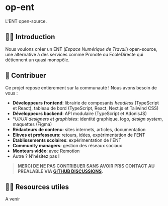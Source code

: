 # op-ent

L'ENT open-source.

## 🙋‍♀️ Introduction

Nous voulons créer un ENT (*Espace Numérique de Travail*) open-source, une alternative à des services comme Pronote ou EcoleDirecte qui détiennent un quasi monopôle.

## 🌈 Contribuer

Ce projet repose entièrement sur la communauté ! Nous avons besoin de vous :

- **Développeurs frontend**: librairie de composants *headless* (TypeScript et React), tableau de bord (TypeScript, React, Next.js et Tailwind CSS)
- **Développeurs backend**: API modulaire (TypeScript et AdonisJS)
- **UI/UX designers et graphistes*: identité graphique, logo, *design system*, maquettes (Figma)
- **Rédacteurs de contenu**: sites internets, articles, documentation
- **Elèves et professeurs**: retours, idées, expérimentation de l'ENT
- **Etablissements scolaires**: expérimentation de l'ENT
- **Community managers**: gestion des réseaux sociaux
- **Monteurs vidéo**: avec Remotion
- Autre ? N'hésitez pas !

> **MERCI DE NE PAS CONTRIBUER SANS AVOIR PRIS CONTACT AU PREALABLE VIA [GITHUB DISCUSSIONS](https://github.com/op-ent/op-ent/discussions).**

## 👩‍💻 Resources utiles

A venir

